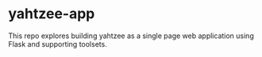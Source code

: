 # yahtzee-app
This repo explores building yahtzee as a single page web application using Flask and supporting toolsets.
